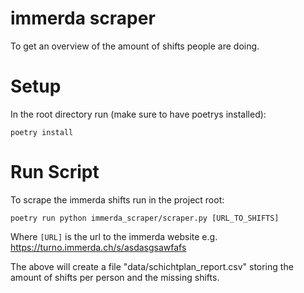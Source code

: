 # immerda scraper
To get an overview of the amount of shifts people are doing.


# Setup

In the root directory run (make sure to have poetrys installed):

`poetry install`


# Run Script

To scrape the immerda shifts run in the project root:

`poetry run python immerda_scraper/scraper.py [URL_TO_SHIFTS]`

Where `[URL]` is the url to the immerda website e.g. https://turno.immerda.ch/s/asdasgsawfafs

The above will create a file "data/schichtplan_report.csv" storing the amount of shifts per person and the missing shifts.